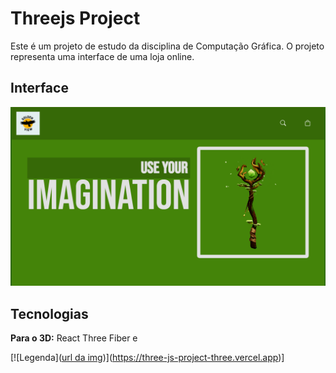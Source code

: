 # Threejs Project

Este é um projeto de estudo da disciplina de Computação Gráfica. O projeto representa uma interface de uma loja online.

## Interface

![Interface da aplicação](https://github.com/wTornich/three-js-project/blob/main/imgs/interface.png?raw=true)

## Tecnologias

**Para o 3D:** React Three Fiber e 

[![Legenda]([url da img](https://github.com/wTornich/three-js-project/blob/main/imgs/ver_aplicacao.png?raw=true))](https://three-js-project-three.vercel.app)]
